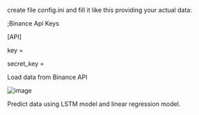 
create file config.ini and fill it like this providing your actual data: 

;Binance Api Keys 

[API] 

key =  

secret_key =  

Load data from Binance API

![image](https://github.com/laughugin/LSTM-prediction/assets/90358540/4f4e3a0c-6bc6-483f-880e-01548c095914)

Predict data using LSTM model and linear regression model.
